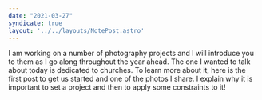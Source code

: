 ```yaml
---
date: "2021-03-27"
syndicate: true
layout: '../../layouts/NotePost.astro'
---
```


I am working on a number of photography projects and I will introduce you to them as I go along throughout the year ahead. The one I wanted to talk about today is dedicated to churches. To learn more about it, here is the first post to get us started and one of the photos I share. I explain why it is important to set a project and then to apply some constraints to it!